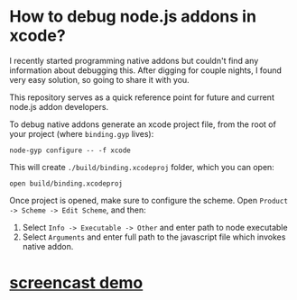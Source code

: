 # How to debug node.js addons in xcode?

I recently started programming native addons but couldn't find any information about debugging this.
After digging for couple nights, I found very easy solution, so going to share it with you.

This repository serves as a quick reference point for future and current node.js addon developers.

To debug native addons generate an xcode project file, from the root of your project (where `binding.gyp` lives):

```
node-gyp configure -- -f xcode
```

This will create `./build/binding.xcodeproj` folder, which you can open:

```
open build/binding.xcodeproj
```

Once project is opened, make sure to configure the scheme.  Open `Product -> Scheme -> Edit Scheme`, and then:

1. Select `Info -> Executable -> Other` and enter path to node executable
2. Select `Arguments` and enter full path to the javascript file which invokes native addon.

# [screencast demo](https://www.youtube.com/watch?v=DND2H2-XfAc)



